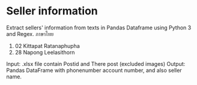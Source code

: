 # Seller information
Extract sellers' information from texts in Pandas Dataframe using Python 3 and Regex. ภาษาไทย

1. 02 Kittapat Ratanaphupha
2. 28 Napong Leelasithorn

Input: .xlsx file contain Postid and There post (excluded images)
Output: Pandas DataFrame with phonenumber account number, and also seller name.
